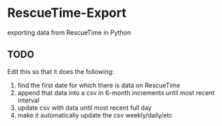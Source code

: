 # RescueTime-Export
exporting data from RescueTime in Python

## TODO
Edit this so that it does the following:
1. find the first date for which there is data on RescueTime
2. append that data into a csv in 6-month increments until most recent interval
3. update csv with data until most recent full day
4. make it automatically update the csv weekly/daily/etc

